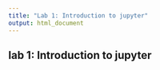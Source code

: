 ```yaml
---
title: "Lab 1: Introduction to jupyter"
output: html_document
---
```


## lab 1: Introduction to jupyter


